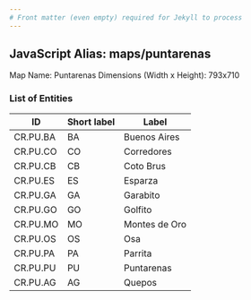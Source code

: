 ```yaml
---
# Front matter (even empty) required for Jekyll to process
---
```


## JavaScript Alias: maps/puntarenas

Map Name: Puntarenas
Dimensions (Width x Height): 793x710



### List of Entities

ID | Short label | Label   | 
---|---|---|
CR.PU.BA| BA | Buenos Aires  |
CR.PU.CO| CO | Corredores    |
CR.PU.CB| CB | Coto Brus     |  
CR.PU.ES| ES | Esparza       |
CR.PU.GA| GA | Garabito      |
CR.PU.GO| GO | Golfito       |
CR.PU.MO| MO | Montes de Oro |
CR.PU.OS| OS | Osa           |
CR.PU.PA| PA | Parrita       |
CR.PU.PU| PU | Puntarenas    |
CR.PU.AG| AG | Quepos        | 
